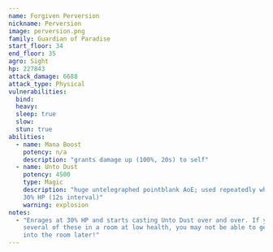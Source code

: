 ```yaml
---
name: Forgiven Perversion
nickname: Perversion
image: perversion.png
family: Guardian of Paradise
start_floor: 34
end_floor: 35
agro: Sight
hp: 227843
attack_damage: 6688
attack_type: Physical
vulnerabilities:
  bind: 
  heavy: 
  sleep: true
  slow: 
  stun: true
abilities:
  - name: Mana Boost
    potency: n/a
    description: "grants damage up (100%, 20s) to self"
  - name: Unto Dust
    potency: 4500
    type: Magic
    description: "huge untelegraphed pointblank AoE; used repeatedly when under
    30% HP (12s interval)"
    warning: explosion
notes:
  - "Enrages at 30% HP and starts casting Unto Dust over and over. If you leave
    several of these in a room at low health, you may not be able to get back
    into the room later!"
---
```

